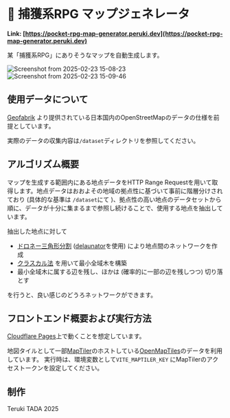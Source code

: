# 🗾 捕獲系RPG マップジェネレータ

**Link: [https://pocket-rpg-map-generator.peruki.dev](https://pocket-rpg-map-generator.peruki.dev)**

某「捕獲系RPG」にありそうなマップを自動生成します。

![Screenshot from 2025-02-23 15-08-23](https://github.com/user-attachments/assets/abe6b684-a907-4610-8003-114c1f2cc2b9)
![Screenshot from 2025-02-23 15-09-46](https://github.com/user-attachments/assets/8ff1de22-bacb-4962-9662-090052828adc)

## 使用データについて

[Geofabrik](https://download.geofabrik.de/asia/japan.html) より提供されている日本国内のOpenStreetMapのデータの仕様を前提としています。

実際のデータの収集内容は`/dataset`ディレクトリを参照してください。

## アルゴリズム概要

マップを生成する範囲内にある地点データをHTTP Range Requestを用いて取得します。地点データはおおよその地域の拠点性に基づいて事前に階層分けされており (具体的な基準は `/dataset`にて )、拠点性の高い地点のデータセットから順に、データが十分に集まるまで参照し続けることで、使用する地点を抽出しています。

抽出した地点に対して

- [ドロネー三角形分割](https://ja.wikipedia.org/wiki/%E3%83%89%E3%83%AD%E3%83%8D%E3%83%BC%E5%9B%B3) ([delaunator](https://mapbox.github.io/delaunator/)を使用) により地点間のネットワークを作成
- [クラスカル法](https://ja.wikipedia.org/wiki/%E3%82%AF%E3%83%A9%E3%82%B9%E3%82%AB%E3%83%AB%E6%B3%95) を用いて最小全域木を構築
- 最小全域木に属する辺を残し、ほかは (確率的に一部の辺を残しつつ) 切り落とす

を行うと、良い感じのどうろネットワークができます。

## フロントエンド概要および実行方法

[Cloudflare Pages](https://pages.cloudflare.com/)上で動くことを想定しています。

地図タイルとして一部[MapTiler](https://www.maptiler.com/)のホストしている[OpenMapTiles](https://openmaptiles.org/)のデータを利用しています。
実行時は、環境変数として`VITE_MAPTILER_KEY` にMapTilerのアクセストークンを設定してください。

## 制作

Teruki TADA 2025
